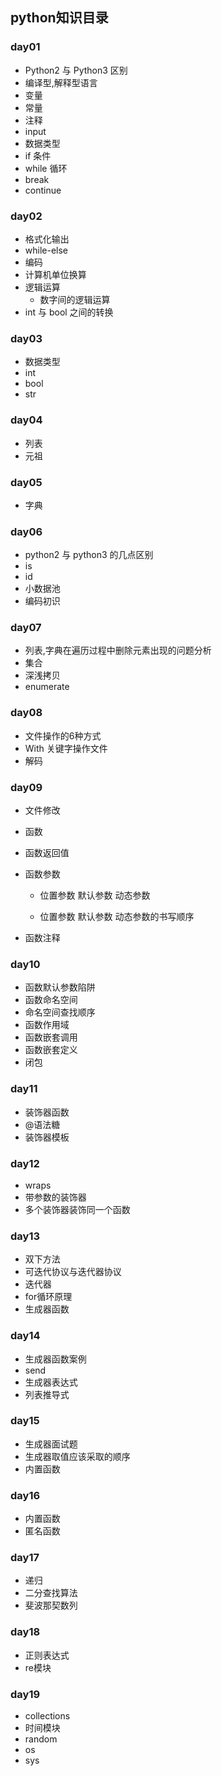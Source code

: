 ## python知识目录

### day01

- Python2 与 Python3 区别
- 编译型,解释型语言
- 变量
- 常量
- 注释
- input
- 数据类型
- if 条件
- while 循环
- break
- continue

### day02

- 格式化输出
- while-else
- 编码
- 计算机单位换算
- 逻辑运算
  - 数字间的逻辑运算
- int 与 bool 之间的转换

### day03

- 数据类型
- int
- bool
- str

### day04

- 列表
- 元祖

### day05

- 字典

### day06

- python2 与 python3 的几点区别
- is
- id
- 小数据池
- 编码初识

### day07

- 列表,字典在遍历过程中删除元素出现的问题分析
- 集合
- 深浅拷贝
- enumerate

### day08

- 文件操作的6种方式
- With 关键字操作文件
- 解码

### day09

- 文件修改
- 函数
- 函数返回值
- 函数参数

  - 位置参数 默认参数 动态参数

  - 位置参数 默认参数 动态参数的书写顺序
- 函数注释

### day10

- 函数默认参数陷阱
- 函数命名空间
- 命名空间查找顺序
- 函数作用域
- 函数嵌套调用
- 函数嵌套定义
- 闭包

### day11

- 装饰器函数
- @语法糖
- 装饰器模板

### day12

- wraps
- 带参数的装饰器
- 多个装饰器装饰同一个函数

### day13

- 双下方法
- 可迭代协议与迭代器协议
- 迭代器
- for循环原理
- 生成器函数

### day14

- 生成器函数案例
- send
- 生成器表达式
- 列表推导式

### day15

- 生成器面试题
- 生成器取值应该采取的顺序
- 内置函数

### day16

- 内置函数
- 匿名函数

### day17

- 递归
- 二分查找算法
- 斐波那契数列

### day18

- 正则表达式
- re模块

### day19

- collections
- 时间模块
- random
- os
- sys


